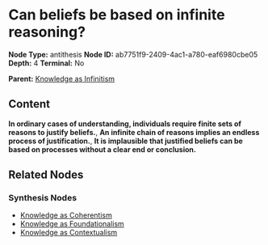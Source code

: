 # Can beliefs be based on infinite reasoning?

**Node Type:** antithesis
**Node ID:** ab7751f9-2409-4ac1-a780-eaf6980cbe05
**Depth:** 4
**Terminal:** No

**Parent:** [Knowledge as Infinitism](knowledge-as-infinitism-synthesis-7e5d77d0-d91e-43c0-a0b4-a4ac0df2453f.md)

## Content

**In ordinary cases of understanding, individuals require finite sets of reasons to justify beliefs.**, **An infinite chain of reasons implies an endless process of justification.**, **It is implausible that justified beliefs can be based on processes without a clear end or conclusion.**

## Related Nodes

### Synthesis Nodes

- [Knowledge as Coherentism](knowledge-as-coherentism-synthesis-05a73936-5cc7-4f6d-a560-49a01f848959.md)
- [Knowledge as Foundationalism](knowledge-as-foundationalism-synthesis-cf0d14c0-5ad2-4c4f-86e5-09846db7defc.md)
- [Knowledge as Contextualism](knowledge-as-contextualism-synthesis-63a265a0-30f9-42bd-b2d6-86c3dfdef984.md)
